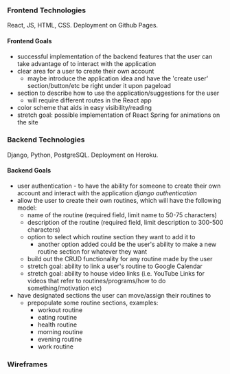 ### Frontend Technologies

React, JS, HTML, CSS. Deployment on Github Pages.

#### Frontend Goals

- successful implementation of the backend features that the user can take advantage of to interact with the application
- clear area for a user to create their own account
    - maybe introduce the application idea and have the 'create user' section/button/etc be right under it upon pageload
- section to describe how to use the application/suggestions for the user
    - will require different routes in the React app
- color scheme that aids in easy visibility/reading
- stretch goal: possible implementation of React Spring for animations on the site

### Backend Technologies

Django, Python, PostgreSQL. Deployment on Heroku.

#### Backend Goals

- user authentication - to have the ability for someone to create their own account and interact with the application *django authentication*
- allow the user to create their own routines, which will have the following model:
    - name of the routine (required field, limit name to 50-75 characters)
    - description of the routine (required field, limit description to 300-500 characters)
    - option to select which routine section they want to add it to
        - another option added could be the user's ability to make a new routine section for whatever they want
    - build out the CRUD functionality for any routine made by the user
    - stretch goal: ability to link a user's routine to Google Calendar
    - stretch goal: ability to house video links (i.e. YouTube Links for videos that refer to routines/programs/how to do something/motivation etc)
- have designated sections the user can move/assign their routines to
    - prepopulate some routine sections, examples:
        - workout routine
        - eating routine
        - health routine
        - morning routine
        - evening routine
        - work routine

### Wireframes